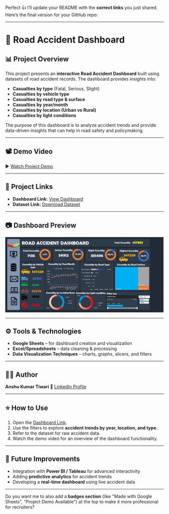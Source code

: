 Perfect 👍 I’ll update your README with the **correct links** you just shared.
Here’s the final version for your GitHub repo:

---

# 🚗 Road Accident Dashboard

## 📊 Project Overview

This project presents an **interactive Road Accident Dashboard** built using datasets of road accident records. The dashboard provides insights into:

* **Casualties by type** (Fatal, Serious, Slight)
* **Casualties by vehicle type**
* **Casualties by road type & surface**
* **Casualties by year/month**
* **Casualties by location (Urban vs Rural)**
* **Casualties by light conditions**

The purpose of this dashboard is to analyze accident trends and provide data-driven insights that can help in road safety and policymaking.

---

## 📽️ Demo Video

▶️ [Watch Project Demo](https://drive.google.com/file/d/1ackX3FkOXKXaZKmnJxFGbYwCKGeWAXDd/view?usp=sharing)

---

## 📂 Project Links

* **Dashboard Link:** [View Dashboard](https://docs.google.com/spreadsheets/d/1VmUqe1qAM-PjRFjJiO3PoTfzcInCZZHl/edit?usp=sharing&ouid=106995286074217522416&rtpof=true&sd=true)
* **Dataset Link:** [Download Dataset](https://docs.google.com/spreadsheets/d/1vVEbpMMySzWwF0zRAgdAhziCug0OwpL-/edit?usp=sharing&ouid=106995286074217522416&rtpof=true&sd=true)

---

## 📷 Dashboard Preview

![Road Accident Dashboard](./Road%20Accident%20Dashboard.png)

---

## ⚙️ Tools & Technologies

* **Google Sheets** – for dashboard creation and visualization
* **Excel/Spreadsheets** – data cleaning & processing
* **Data Visualization Techniques** – charts, graphs, slicers, and filters

---

## 👨‍💻 Author

**Anshu Kumar Tiwari**
🔗 [LinkedIn Profile](https://www.linkedin.com/in/anshu-kumar-tiwari-755a3b25b)

---

## ⭐ How to Use

1. Open the [Dashboard Link](https://docs.google.com/spreadsheets/d/1VmUqe1qAM-PjRFjJiO3PoTfzcInCZZHl/edit?usp=sharing&ouid=106995286074217522416&rtpof=true&sd=true).
2. Use the filters to explore **accident trends by year, location, and type**.
3. Refer to the dataset for raw accident data.
4. Watch the demo video for an overview of the dashboard functionality.

---

## 🚀 Future Improvements

* Integration with **Power BI / Tableau** for advanced interactivity
* Adding **predictive analytics** for accident trends
* Developing a **real-time dashboard** using live accident data

---

Do you want me to also add a **badges section** (like "Made with Google Sheets", "Project Demo Available") at the top to make it more professional for recruiters?
